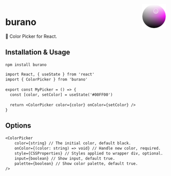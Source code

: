 <img align="right" src="https://github.com/tobua/burano/raw/main/logo.png" width="15%" alt="burano Color Picker" />

# burano

🎨 Color Picker for React.

## Installation & Usage

```
npm install burano
```

```tsx
import React, { useState } from 'react'
import { ColorPicker } from 'burano'

export const MyPicker = () => {
  const [color, setColor] = useState('#00FF00')

  return <ColorPicker color={color} onColor={setColor} />
}
```

## Options

```tsx
<ColorPicker
    color={string} // The initial color, default black.
    onColor={(color: string) => void} // Handle new color, required.
    style={CSSProperties} // Styles applied to wrapper div, optional.
    input={boolean} // Show input, default true.
    palette={boolean} // Show color palette, default true.
/>
```
